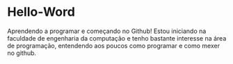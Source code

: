 # Hello-Word
Aprendendo a programar e começando no Github!
Estou iniciando na faculdade de engenharia da computação e tenho bastante interesse na área de programação, entendendo aos poucos como programar e como mexer no github.
